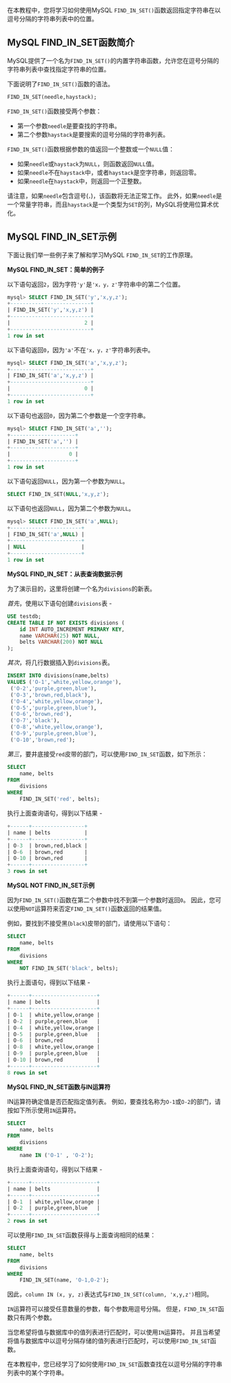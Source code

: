 在本教程中，您将学习如何使用MySQL `FIND_IN_SET()`函数返回指定字符串在以逗号分隔的字符串列表中的位置。

## MySQL FIND_IN_SET函数简介

MySQL提供了一个名为`FIND_IN_SET()`的内置字符串函数，允许您在逗号分隔的字符串列表中查找指定字符串的位置。

下面说明了`FIND_IN_SET()`函数的语法。

```sql
FIND_IN_SET(needle,haystack);
```

`FIND_IN_SET()`函数接受两个参数：

* 第一个参数`needle`是要查找的字符串。
* 第二个参数`haystack`是要搜索的逗号分隔的字符串列表。

`FIND_IN_SET()`函数根据参数的值返回一个整数或一个`NULL`值：

* 如果`needle`或`haystack`为`NULL`，则函数返回`NULL`值。
* 如果`needle`不在`haystack`中，或者`haystack`是空字符串，则返回零。
* 如果`needle`在`haystack`中，则返回一个正整数。

请注意，如果`needle`包含逗号(`，`)，该函数将无法正常工作。 此外，如果`needle`是一个常量字符串，而且`haystack`是一个类型为`SET`的列，MySQL将使用位算术优化。

## MySQL FIND_IN_SET示例

下面让我们举一些例子来了解和学习MySQL `FIND_IN_SET`的工作原理。

**MySQL FIND_IN_SET：简单的例子**

以下语句返回`2`，因为字符`'y'`是`'x，y，z'`字符串中的第二个位置。

```sql
mysql> SELECT FIND_IN_SET('y','x,y,z');
+--------------------------+
| FIND_IN_SET('y','x,y,z') |
+--------------------------+
|                        2 |
+--------------------------+
1 row in set
```

以下语句返回`0`，因为`'a'`不在`'x，y，z'`字符串列表中。

```sql
mysql> SELECT FIND_IN_SET('a','x,y,z');
+--------------------------+
| FIND_IN_SET('a','x,y,z') |
+--------------------------+
|                        0 |
+--------------------------+
1 row in set
```

以下语句也返回`0`，因为第二个参数是一个空字符串。

```sql
mysql> SELECT FIND_IN_SET('a','');
+---------------------+
| FIND_IN_SET('a','') |
+---------------------+
|                   0 |
+---------------------+
1 row in set
```

以下语句返回`NULL`，因为第一个参数为`NULL`。

```sql
SELECT FIND_IN_SET(NULL,'x,y,z');
```

以下语句也返回`NULL`，因为第二个参数为`NULL`。

```sql
mysql> SELECT FIND_IN_SET('a',NULL);
+-----------------------+
| FIND_IN_SET('a',NULL) |
+-----------------------+
| NULL                  |
+-----------------------+
1 row in set
```

**MySQL FIND_IN_SET：从表查询数据示例** 

为了演示目的，这里将创建一个名为`divisions`的新表。

_首先_，使用以下语句创建`divisions`表  -

```sql
USE testdb;
CREATE TABLE IF NOT EXISTS divisions (
    id INT AUTO_INCREMENT PRIMARY KEY,
    name VARCHAR(25) NOT NULL,
    belts VARCHAR(200) NOT NULL
);
```

_其次_，将几行数据插入到`divisions`表。

```sql
INSERT INTO divisions(name,belts)
VALUES ('O-1','white,yellow,orange'),
 ('O-2','purple,green,blue'),
 ('O-3','brown,red,black'),
 ('O-4','white,yellow,orange'),
 ('O-5','purple,green,blue'),
 ('O-6','brown,red'),
 ('O-7','black'),
 ('O-8','white,yellow,orange'),
 ('O-9','purple,green,blue'),
 ('O-10','brown,red');
```

_第三_，要井底接受`red`皮带的部门，可以使用`FIND_IN_SET`函数，如下所示：

```sql
SELECT 
    name, belts
FROM
    divisions
WHERE
    FIND_IN_SET('red', belts);
```

执行上面查询语句，得到以下结果 - 

```sql
+------+-----------------+
| name | belts           |
+------+-----------------+
| O-3  | brown,red,black |
| O-6  | brown,red       |
| O-10 | brown,red       |
+------+-----------------+
3 rows in set
```

**MySQL NOT FIND_IN_SET示例**

因为`FIND_IN_SET()`函数在第二个参数中找不到第一个参数时返回`0`。 因此，您可以使用`NOT`运算符来否定`FIND_IN_SET()`函数返回的结果值。

例如，要找到不接受黑(`black`)皮带的部门，请使用以下语句：

```sql
SELECT 
    name, belts
FROM
    divisions
WHERE
    NOT FIND_IN_SET('black', belts);
```

执行上面语句，得到以下结果 - 

```sql
+------+---------------------+
| name | belts               |
+------+---------------------+
| O-1  | white,yellow,orange |
| O-2  | purple,green,blue   |
| O-4  | white,yellow,orange |
| O-5  | purple,green,blue   |
| O-6  | brown,red           |
| O-8  | white,yellow,orange |
| O-9  | purple,green,blue   |
| O-10 | brown,red           |
+------+---------------------+
8 rows in set
```

**MySQL FIND_IN_SET函数与IN运算符**

IN运算符确定值是否匹配指定值列表。 例如，要查找名称为`O-1`或`O-2`的部门，请按如下所示使用`IN`运算符。

```sql
SELECT 
    name, belts
FROM
    divisions
WHERE
    name IN ('O-1' , 'O-2');
```

执行上面查询语句，得到以下结果 - 

```sql
+------+---------------------+
| name | belts               |
+------+---------------------+
| O-1  | white,yellow,orange |
| O-2  | purple,green,blue   |
+------+---------------------+
2 rows in set
```

可以使用`FIND_IN_SET`函数获得与上面查询相同的结果：

```sql
SELECT 
    name, belts
FROM
    divisions
WHERE
    FIND_IN_SET(name, 'O-1,O-2');
```

因此，`column IN (x, y, z)`表达式与`FIND_IN_SET(column, 'x,y,z')`相同。

`IN`运算符可以接受任意数量的参数，每个参数用逗号分隔。 但是，`FIND_IN_SET`函数只有两个参数。

当您希望将值与数据库中的值列表进行匹配时，可以使用`IN`运算符。 并且当希望将值与数据库中以逗号分隔存储的值列表进行匹配时，可以使用`FIND_IN_SET`函数。

在本教程中，您已经学习了如何使用`FIND_IN_SET`函数查找在以逗号分隔的字符串列表中的某个字符串。